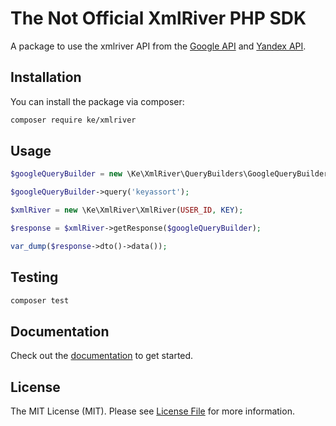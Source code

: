# The Not Official XmlRiver PHP SDK


<!-- [![Latest Version on Packagist](https://img.shields.io/packagist/v/noahnxt/laravel-open-holiday-api.svg?style=flat-square)](https://packagist.org/packages/noahnxt/laravel-open-holiday-api)
[![GitHub Tests Action Status](https://img.shields.io/github/actions/workflow/status/noahnxt/laravel-open-holiday-api/run-tests.yml?branch=main&label=tests&style=flat-square)](https://github.com/noahnxt/laravel-open-holiday-api/actions?query=workflow%3Arun-tests+branch%3Amain)
[![GitHub Code Style Action Status](https://img.shields.io/github/actions/workflow/status/noahnxt/laravel-open-holiday-api/fix-php-code-style-issues.yml?branch=main&label=code%20style&style=flat-square)](https://github.com/noahnxt/laravel-open-holiday-api/actions?query=workflow%3A"Fix+PHP+code+style+issues"+branch%3Amain)
[![Total Downloads](https://img.shields.io/packagist/dt/noahnxt/laravel-open-holiday-api.svg?style=flat-square)](https://packagist.org/packages/noahnxt/laravel-open-holiday-api) -->

A package to use the xmlriver API from the [Google API](https://xmlriver.com/apidoc/api-about/) and [Yandex API](https://xmlriver.com/apiydoc/apiy-about/).

## Installation

You can install the package via composer:

```bash
composer require ke/xmlriver
```

## Usage

```php
$googleQueryBuilder = new \Ke\XmlRiver\QueryBuilders\GoogleQueryBuilder();

$googleQueryBuilder->query('keyassort');

$xmlRiver = new \Ke\XmlRiver\XmlRiver(USER_ID, KEY);

$response = $xmlRiver->getResponse($googleQueryBuilder);

var_dump($response->dto()->data());
```

## Testing

```bash
composer test
```

## Documentation

Check out the [documentation](https://xmlriver.com/api/api-connect/) to get started.

## License

The MIT License (MIT). Please see [License File](LICENSE.md) for more information.